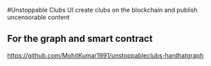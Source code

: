 #Unstoppable Clubs UI 
create clubs on the blockchain and publish uncensorable content

## For the graph and smart contract
https://github.com/MohitKumar1991/unstoppableclubs-hardhatgraph
